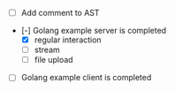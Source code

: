 - [ ] Add comment to AST
- [-] Golang example server is completed
  - [x] regular interaction
  - [ ] stream
  - [ ] file upload
- [ ] Golang example client is completed
